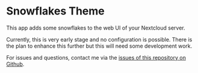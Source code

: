 <!--
SPDX-FileCopyrightText: Christian Wolf <github@christianwolf.email>
SPDX-License-Identifier: CC0-1.0
-->

# Snowflakes Theme

This app adds some snowflakes to the web UI of your Nextcloud server.

Currently, this is very early stage and no configuration is possible.
There is the plan to enhance this further but this will need some development work.

For issues and questions, contact me via the [issues of this repository on Github](https://github.com/christianlupus-nextcloud/snowflakestheme/issues).
